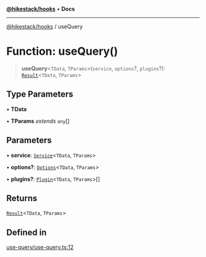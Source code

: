 [**@hikestack/hooks**](/official/reference/hooks/index.md) • **Docs**

***

[@hikestack/hooks](/official/reference/hooks/globals.md) / useQuery

# Function: useQuery()

> **useQuery**\<`TData`, `TParams`\>(`service`, `options`?, `plugins`?): [`Result`](/official/reference/hooks/interfaces/Result.md)\<`TData`, `TParams`\>

## Type Parameters

• **TData**

• **TParams** *extends* `any`[]

## Parameters

• **service**: [`Service`](/official/reference/hooks/type-aliases/Service.md)\<`TData`, `TParams`\>

• **options?**: [`Options`](/official/reference/hooks/interfaces/Options.md)\<`TData`, `TParams`\>

• **plugins?**: [`Plugin`](/official/reference/hooks/type-aliases/Plugin.md)\<`TData`, `TParams`\>[]

## Returns

[`Result`](/official/reference/hooks/interfaces/Result.md)\<`TData`, `TParams`\>

## Defined in

[use-query/use-query.ts:12](https://github.com/hikestack/hike/blob/be0a5d8b5244742be2e4135d1259238afe0eda85/packages/hooks/src/use-query/use-query.ts#L12)
